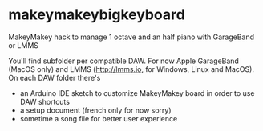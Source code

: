 # makeymakeybigkeyboard
MakeyMakey hack to manage 1 octave and an half piano with GarageBand or LMMS

You'll find subfolder per compatible DAW. For now Apple GarageBand (MacOS only) and LMMS (http://lmms.io, for Windows, Linux and MacOS). On each DAW folder there's
- an Arduino IDE sketch to customize MakeyMakey board in order to use DAW shortcuts
- a setup document (french only for now sorry)
- sometime a song file for better user experience
